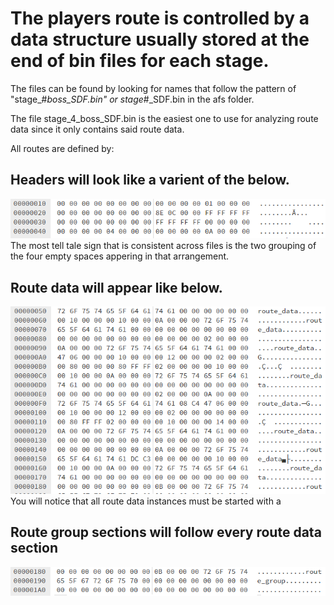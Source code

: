 # The players route is controlled by a data structure usually stored at the end of bin files for each stage.
The files can be found by looking for names that follow the pattern of "stage_#_boss_SDF.bin" or stage_#_SDF.bin in the afs folder.

The file stage_4_boss_SDF.bin is the easiest one to use for analyzing route data since it only contains said route data.

All routes are defined by:

## Headers will look like a varient of the below.

![Route Header](https://raw.githubusercontent.com/SmallMistake/Modding-NiD/main/Route_Data/pictures/routeHeader.PNG) </br>
The most tell tale sign that is consistent across files is the two grouping of the four empty spaces appering in that arrangement.

## Route data will appear like below.

![Route Data](https://raw.githubusercontent.com/SmallMistake/Modding-NiD/main/Route_Data/pictures/routeData.PNG) </br>
You will notice that all route data instances must be started with a 

## Route group sections will follow every route data section

![Route Group](https://raw.githubusercontent.com/SmallMistake/Modding-NiD/main/Route_Data/pictures/routeGroup.PNG) </br>

